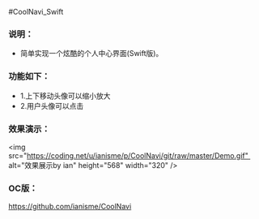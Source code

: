 #CoolNavi_Swift

### 说明：
- 简单实现一个炫酷的个人中心界面(Swift版)。

### 功能如下：

- 1.上下移动头像可以缩小放大
- 2.用户头像可以点击

### 效果演示：
<img src="https://coding.net/u/ianisme/p/CoolNavi/git/raw/master/Demo.gif"  alt="效果展示by ian" height="568" width="320" />

### OC版：
https://github.com/ianisme/CoolNavi